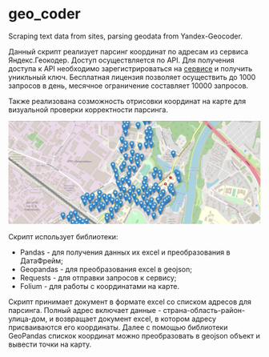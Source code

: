 # geo_coder
Scraping text data from sites, parsing geodata from Yandex-Geocoder.

Данный скрипт реализует парсинг координат по адресам из сервиса Яндекс.Геокодер. Доступ осуществляется по API. Для получения доступа к API необходимо зарегистрироваться на [сервисе](https://yandex.ru/dev/maps/geocoder/) и получить уникльный ключ. Бесплатная лицензия позволяет осуществить до 1000 запросов в день, месячное ограничение составляет 10000 запросов. 

Также реализована созможность отрисовки координат на карте для визуальной проверки корректности парсинга. 

<div id="map" align="center">
  <img src="https://github.com/nboravlev/geo_coder/blob/main/изображение_2023-07-30_122847890.png" alt=""/>
</div>


Скрипт использует библиотеки:
* Pandas - для получения данных их excel и преобразования в ДатаФрейм;
* Geopandas - для преобразования excel в geojson;
* Requests - для отправки запросов к сервису;
* Folium - для работы с координатами на карте.

Скрипт принимает документ в формате excel со списком адресов для парсинга. Полный адрес включает данные - страна-область-район-улица-дом, и возвращает документ excel, в котором адресу присваиваются его координаты. Далее с помощью библиотеки GeoPandas спискок координат можно преобразовать в geojson объект и вывести точки на карту.
